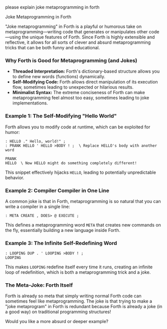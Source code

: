 please explain joke metaprogramming in forth

Joke Metaprogramming in Forth

"Joke metaprogramming" in Forth is a playful or humorous take on metaprogramming—writing code that generates or manipulates other code—using the unique features of Forth. Since Forth is highly extensible and reflective, it allows for all sorts of clever and absurd metaprogramming tricks that can be both funny and educational.

### Why Forth is Good for Metaprogramming (and Jokes)
- **Threaded Interpretation:** Forth's dictionary-based structure allows you to define new words (functions) dynamically.
- **Self-Modifying Code:** Forth allows direct manipulation of its execution flow, sometimes leading to unexpected or hilarious results.
- **Minimalist Syntax:** The extreme conciseness of Forth can make metaprogramming feel almost too easy, sometimes leading to joke implementations.

### Example 1: The Self-Modifying "Hello World"
Forth allows you to modify code at runtime, which can be exploited for humor:

```forth
: HELLO ." Hello, world!" ;
: PRANK HELLO ' HELLO >BODY ! ;  \ Replace HELLO's body with another word

PRANK
HELLO  \ Now HELLO might do something completely different!
```

This snippet effectively hijacks `HELLO`, leading to potentially unpredictable behavior.

### Example 2: Compiler Compiler in One Line
A common joke is that in Forth, metaprogramming is so natural that you can write a compiler in a single line:

```forth
: META CREATE , DOES> @ EXECUTE ;
```
This defines a metaprogramming word `META` that creates new commands on the fly, essentially building a new language inside Forth.

### Example 3: The Infinite Self-Redefining Word
```forth
: LOOPING DUP . ' LOOPING >BODY ! ;
LOOPING
```
This makes `LOOPING` redefine itself every time it runs, creating an infinite loop of redefinition, which is both a metaprogramming trick and a joke.

### The Meta-Joke: Forth Itself
Forth is already so meta that simply writing normal Forth code can sometimes feel like metaprogramming. The joke is that trying to make a "joke metaprogram" in Forth is redundant because Forth is already a joke (in a good way) on traditional programming structures!

Would you like a more absurd or deeper example?
